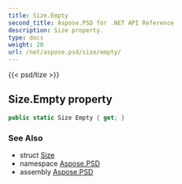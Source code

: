 ```yaml
---
title: Size.Empty
second_title: Aspose.PSD for .NET API Reference
description: Size property. 
type: docs
weight: 20
url: /net/aspose.psd/size/empty/
---
```

{{< psd/tize >}}
## Size.Empty property

```csharp
public static Size Empty { get; }
```

### See Also

* struct [Size](../)
* namespace [Aspose.PSD](../../size/)
* assembly [Aspose.PSD](../../../)


